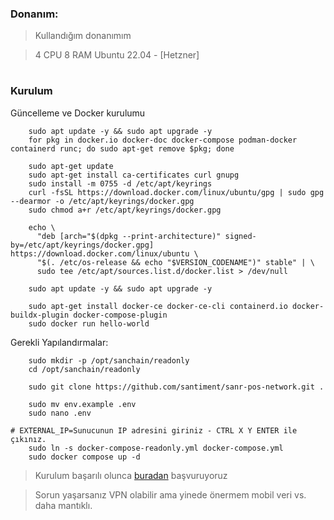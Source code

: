 ### Donanım:
> Kullandığım donanımım

> 4 CPU 8 RAM Ubuntu 22.04 - [Hetzner]

#

### Kurulum

Güncelleme ve Docker kurulumu

```console
    sudo apt update -y && sudo apt upgrade -y
    for pkg in docker.io docker-doc docker-compose podman-docker containerd runc; do sudo apt-get remove $pkg; done

    sudo apt-get update
    sudo apt-get install ca-certificates curl gnupg
    sudo install -m 0755 -d /etc/apt/keyrings
    curl -fsSL https://download.docker.com/linux/ubuntu/gpg | sudo gpg --dearmor -o /etc/apt/keyrings/docker.gpg
    sudo chmod a+r /etc/apt/keyrings/docker.gpg

    echo \
      "deb [arch="$(dpkg --print-architecture)" signed-by=/etc/apt/keyrings/docker.gpg] https://download.docker.com/linux/ubuntu \
      "$(. /etc/os-release && echo "$VERSION_CODENAME")" stable" | \
      sudo tee /etc/apt/sources.list.d/docker.list > /dev/null

    sudo apt update -y && sudo apt upgrade -y

    sudo apt-get install docker-ce docker-ce-cli containerd.io docker-buildx-plugin docker-compose-plugin
    sudo docker run hello-world
```

Gerekli Yapılandırmalar:

```console
    sudo mkdir -p /opt/sanchain/readonly
    cd /opt/sanchain/readonly

    sudo git clone https://github.com/santiment/sanr-pos-network.git .

    sudo mv env.example .env
    sudo nano .env
```

```console
# EXTERNAL_IP=Sunucunun IP adresini giriniz - CTRL X Y ENTER ile çıkınız.
    sudo ln -s docker-compose-readonly.yml docker-compose.yml
    sudo docker compose up -d
```

> Kurulum başarılı olunca [buradan](https://nodes.sanr.network/) başvuruyoruz

> Sorun yaşarsanız VPN olabilir ama yinede önermem mobil veri vs. daha mantıklı.




